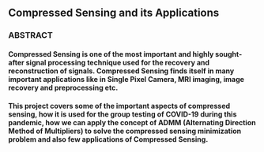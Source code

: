##                                                     Compressed Sensing and its Applications

###                                                                    ABSTRACT

#### Compressed Sensing is one of the most important and highly sought-after signal processing technique used for the recovery and reconstruction of signals. Compressed Sensing finds itself in many important applications like in Single Pixel Camera, MRI imaging, image recovery and preprocessing etc.

#### This project covers some of the important aspects of compressed sensing, how it is used for the group testing of COVID-19 during this pandemic, how we can apply the concept of ADMM (Alternating Direction Method of Multipliers) to solve the compressed sensing minimization problem and also few applications of Compressed Sensing.
